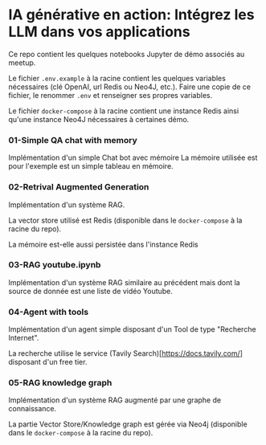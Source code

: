 # IA générative en action: Intégrez les LLM dans vos applications

Ce repo contient les quelques notebooks Jupyter de démo associés au meetup.

Le fichier `.env.example` à la racine contient les quelques variables nécessaires (clé OpenAI, url Redis ou Neo4J, etc.). Faire une copie de ce fichier, le renommer `.env` et renseigner ses propres variables.

Le fichier `docker-compose` à la racine contient une instance Redis ainsi qu'une instance Neo4J nécessaires à certaines démo.

### 01-Simple QA chat with memory

Implémentation d'un simple Chat bot avec mémoire
La mémoire utilisée est pour l'exemple est un simple tableau en mémoire.

### 02-Retrival Augmented Generation

Implémentation d'un système RAG.

La vector store utilisé est Redis (disponible dans le `docker-compose` à la racine du repo).

La mémoire est-elle aussi persistée dans l'instance Redis

### 03-RAG youtube.ipynb

Implémentation d'un système RAG similaire au précédent mais dont la source de donnée est une liste de vidéo Youtube.

### 04-Agent with tools

Implémentation d'un agent simple disposant d'un Tool de type "Recherche Internet".

La recherche utilise le service (Tavily Search)[https://docs.tavily.com/] disposant d'un free tier.

### 05-RAG knowledge graph

Implémentation d'un système RAG augmenté par une graphe de connaissance.

La partie Vector Store/Knowledge graph est gérée via Neo4j (disponible dans le `docker-compose` à la racine du repo).
